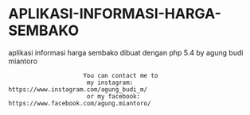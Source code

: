 # APLIKASI-INFORMASI-HARGA-SEMBAKO
aplikasi informasi harga sembako dibuat dengan php 5.4
by agung budi miantoro
            
            
                         You can contact me to 
                          my instagram: https://www.instagram.com/agung_budi_m/
                          or my facebook: https://www.facebook.com/agung.miantoro/

